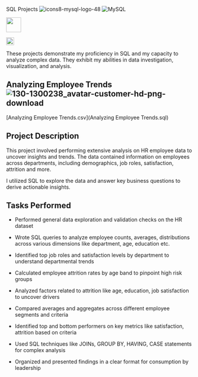 SQL Projects ![icons8-mysql-logo-48](https://github.com/Shravan-art/assets/149737403/95180ab6-019c-4ba1-9165-e9449cb95614)
![MySQL](https://img.shields.io/badge/MySQL-0075C2?style=for-the-badge&logo=MySQL&logoColor=white)

<img height="40" width="40" src="https://pngimg.com/uploads/mysql/mysql_PNG23.png"> 

<a href="https://dev.mysql.com/" title="MySQL"><img src="https://github.com/get-icon/geticon/raw/master/icons/mysql.svg" alt="MySQL" width="21px" height="21px"></a>

These projects demonstrate my proficiency in SQL and my capacity to analyze complex data. They exhibit my abilities in data investigation, visualization, and analysis.

## Analyzing Employee Trends ![130-1300238_avatar-customer-hd-png-download](https://github.com/user-attachments/assets/12515efe-b99f-46ad-b038-11e350d50ef1)


 [Analyzing Employee Trends.csv](Analyzing Employee Trends.sql) 

## Project Description

This project involved performing extensive analysis on HR employee data to uncover insights and trends. The data contained information on employees across departments, including demographics, job roles, satisfaction, attrition and more.

I utilized SQL to explore the data and answer key business questions to derive actionable insights.

## Tasks Performed

- Performed general data exploration and validation checks on the HR dataset

- Wrote SQL queries to analyze employee counts, averages, distributions across various dimensions like department, age, education etc.

- Identified top job roles and satisfaction levels by department to understand departmental trends

- Calculated employee attrition rates by age band to pinpoint high risk groups

- Analyzed factors related to attrition like age, education, job satisfaction to uncover drivers

- Compared averages and aggregates across different employee segments and criteria

- Identified top and bottom performers on key metrics like satisfaction, attrition based on criteria

- Used SQL techniques like JOINs, GROUP BY, HAVING, CASE statements for complex analysis 

- Organized and presented findings in a clear format for consumption by leadership
